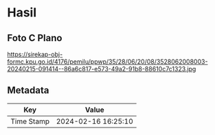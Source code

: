 # Hasil

## Foto C Plano

https://sirekap-obj-formc.kpu.go.id/4176/pemilu/ppwp/35/28/06/20/08/3528062008003-20240215-091414--86a6c817-e573-49a2-91b8-88610c7c1323.jpg


## Metadata

| Key        | Value               |
| ---------- | ------------------- |
| Time Stamp | 2024-02-16 16:25:10 |



